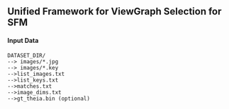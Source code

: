 ## Unified Framework for ViewGraph Selection for SFM

#### Input Data
`DATASET_DIR/`  
`--> images/*.jpg`  
`--> images/*.key`  
`-->list_images.txt`  
`-->list_keys.txt`  
`-->matches.txt`  
`-->image_dims.txt`  
`-->gt_theia.bin (optional) `  
